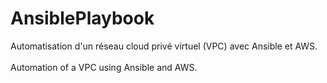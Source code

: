 # AnsiblePlaybook

Automatisation d'un réseau cloud privé virtuel (VPC) avec Ansible et AWS.<br><br>
Automation of a VPC using Ansible and AWS.<br><br>
